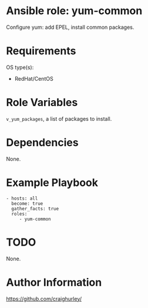 # Ansible role: yum-common

Configure yum: add EPEL, install common packages.

# Requirements

OS type(s):
- RedHat/CentOS

# Role Variables

`v_yum_packages`, a list of packages to install.

# Dependencies

None.

# Example Playbook

    - hosts: all
      become: true
      gather_facts: true
      roles:
         - yum-common

# TODO

None.

# Author Information

https://github.com/craighurley/
